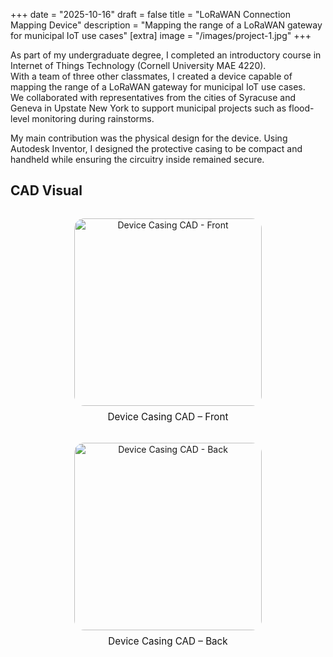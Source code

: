 +++
date = "2025-10-16"
draft = false
title = "LoRaWAN Connection Mapping Device"
description = "Mapping the range of a LoRaWAN gateway for municipal IoT use cases"
[extra]
image = "/images/project-1.jpg"
+++

As part of my undergraduate degree, I completed an introductory course in Internet of Things Technology (Cornell University MAE 4220).  
With a team of three other classmates, I created a device capable of mapping the range of a LoRaWAN gateway for municipal IoT use cases.  
We collaborated with representatives from the cities of Syracuse and Geneva in Upstate New York to support municipal projects such as flood-level monitoring during rainstorms.  

My main contribution was the physical design for the device. Using Autodesk Inventor, I designed the protective casing to be compact and handheld while ensuring the circuitry inside remained secure.


## CAD Visual
<div style="display:flex; justify-content:center; align-items:flex-start; gap:2rem; flex-wrap:wrap; margin:2rem 0;">

  <!-- Front view -->
  <div style="text-align:center;">
    <div style="width:300px; height:300px; overflow:hidden; border-radius:1rem; margin-bottom:0.5rem;">
      <img src="../../images/project-1-CAD-front.png"
           alt="Device Casing CAD - Front"
           style="width:100%; height:100%; object-fit:cover; display:block;">
    </div>
    <p style="font-size:0.95rem; color:#111; margin:0;">Device Casing CAD – Front</p>
  </div>

  <!-- Back view -->
  <div style="text-align:center;">
    <div style="width:300px; height:300px; overflow:hidden; border-radius:1rem; margin-bottom:0.5rem;">
      <img src="../../images/project-1-CAD-back.png"
           alt="Device Casing CAD - Back"
           style="width:100%; height:100%; object-fit:cover; display:block;">
    </div>
    <p style="font-size:0.95rem; color:#111; margin:0;">Device Casing CAD – Back</p>
  </div>

</div>



